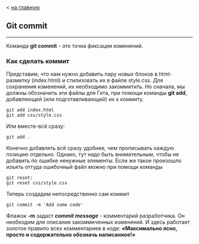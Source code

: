 < [на главную](./readme.md)

## **Git commit**

___


Команда **git commit** - это точка фиксации изменений.

### **Как сделать коммит**
Представим, что нам нужно добавить пару новых блоков в html-разметку (index.html) и стилизовать их в файле style.css. Для сохранения изменений, их необходимо закоммитить. Но сначала, мы должны обозначить эти файлы для Гита, при помощи команды **git add**, добавляющей (или подготавливающей) их к коммиту.

```bash=
git add index.html
git add css/style.css
```
Или вместе-всё сразу:

```bash=
git add .
```

Конечно добавлять всё сразу удобнее, чем прописывать каждую позицию отдельно. Однако, тут надо быть внимательным, чтобы не добавить по ошибке ненужные элементы. Если же такое произошло изъять оттуда ошибочный файл можно при помощи команды

```bash=
git reset:
git reset css/style.css
```

Теперь создадим непосредственно сам коммит

```bash=
git commit -m 'Add some code'
```
Флажок **-m** задаст ***commit message*** - комментарий разработчика. Он необходим для описания закоммиченных изменений. И здесь работает золотое правило всех комментариев в коде: **«Максимально ясно, просто и содержательно обозначь написанное!»**